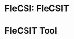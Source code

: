 # FleCSI: FleCSIT
<!--
  The above header is required for Doxygen to correctly name the
  auto-generated page. It is ignored in the FleCSI guide documentation.
-->

<!-- CINCHDOC DOCUMENT(user-guide) SECTION(flecsit) -->

# FleCSIT Tool

<!-- vim: set tabstop=2 shiftwidth=2 expandtab fo=cqt tw=72 : -->
